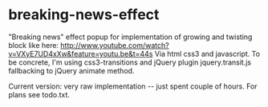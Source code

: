 breaking-news-effect
====================

"Breaking news" effect popup for implementation of growing and twisting block like here: 
http://www.youtube.com/watch?v=VXyE7UD4xXw&feature=youtu.be&t=44s 
Via html css3 and javascript. To be concrete, I'm using css3-transitions and jQuery plugin jquery.transit.js fallbacking to jQuery animate method.

Current version: very raw implementation -- just spent couple of hours.
For plans see todo.txt.